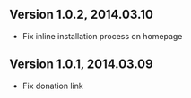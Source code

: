 ## Version 1.0.2, 2014.03.10

* Fix inline installation process on homepage

## Version 1.0.1, 2014.03.09

* Fix donation link
